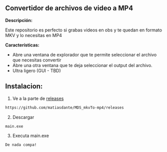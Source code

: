 ## Convertidor de archivos de video a MP4

**Descripción:**

Este repositorio es perfecto si grabas videos en obs y te quedan en formato MKV y lo necesitas en MP4

**Características:**

* Abre una ventana de explorador que te permite seleccionar el archivo que necesitas convertir
* Abre una otra ventana que te deja seleccionar el output del archivo.
* Ultra ligero (GUI - TBD)

## Instalacion:

1. Ve a la parte de [releases](https://github.com/matiasdante/MDS_mkvTo-mp4/releases)

```bash
https://github.com/matiasdante/MDS_mkvTo-mp4/releases
```

2. Descargar
```bash
main.exe
```

3. Executa main.exe
```bash
De nada compa!
```
